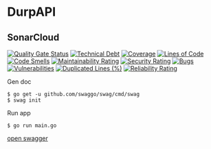 # DurpAPI

## SonarCloud
[![Quality Gate Status](https://sonarcloud.io/api/project_badges/measure?project=DeveloperDurp_DurpAPI&metric=alert_status)](https://sonarcloud.io/summary/new_code?id=DeveloperDurp_DurpAPI)
[![Technical Debt](https://sonarcloud.io/api/project_badges/measure?project=DeveloperDurp_DurpAPI&metric=sqale_index)](https://sonarcloud.io/summary/new_code?id=DeveloperDurp_DurpAPI)
[![Coverage](https://sonarcloud.io/api/project_badges/measure?project=DeveloperDurp_DurpAPI&metric=coverage)](https://sonarcloud.io/summary/new_code?id=DeveloperDurp_DurpAPI)
[![Lines of Code](https://sonarcloud.io/api/project_badges/measure?project=DeveloperDurp_DurpAPI&metric=ncloc)](https://sonarcloud.io/summary/new_code?id=DeveloperDurp_DurpAPI)
[![Code Smells](https://sonarcloud.io/api/project_badges/measure?project=DeveloperDurp_DurpAPI&metric=code_smells)](https://sonarcloud.io/summary/new_code?id=DeveloperDurp_DurpAPI)
[![Maintainability Rating](https://sonarcloud.io/api/project_badges/measure?project=DeveloperDurp_DurpAPI&metric=sqale_rating)](https://sonarcloud.io/summary/new_code?id=DeveloperDurp_DurpAPI)
[![Security Rating](https://sonarcloud.io/api/project_badges/measure?project=DeveloperDurp_DurpAPI&metric=security_rating)](https://sonarcloud.io/summary/new_code?id=DeveloperDurp_DurpAPI)
[![Bugs](https://sonarcloud.io/api/project_badges/measure?project=DeveloperDurp_DurpAPI&metric=bugs)](https://sonarcloud.io/summary/new_code?id=DeveloperDurp_DurpAPI)
[![Vulnerabilities](https://sonarcloud.io/api/project_badges/measure?project=DeveloperDurp_DurpAPI&metric=vulnerabilities)](https://sonarcloud.io/summary/new_code?id=DeveloperDurp_DurpAPI)
[![Duplicated Lines (%)](https://sonarcloud.io/api/project_badges/measure?project=DeveloperDurp_DurpAPI&metric=duplicated_lines_density)](https://sonarcloud.io/summary/new_code?id=DeveloperDurp_DurpAPI)
[![Reliability Rating](https://sonarcloud.io/api/project_badges/measure?project=DeveloperDurp_DurpAPI&metric=reliability_rating)](https://sonarcloud.io/summary/new_code?id=DeveloperDurp_DurpAPI)

Gen doc

```console
$ go get -u github.com/swaggo/swag/cmd/swag
$ swag init
```

Run app

```console
$ go run main.go
```

[open swagger](http://localhost:8080/swagger/index.html)

